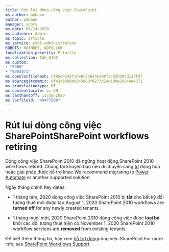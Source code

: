 ```yaml
---
title: Rút lui dòng công việc SharePoint
ms.author: pebaum
author: pebaum
manager: scotv
ms.date: 07/14/2020
ms.audience: Admin
ms.topic: article
ms.service: o365-administration
ROBOTS: NOINDEX, NOFOLLOW
localization_priority: Priority
ms.collection: Adm_O365
ms.custom:
- "5900"
- "9003071"
ms.openlocfilehash: cf85e4c45f1d88c3a643e298fac5d539cd127fdf
ms.sourcegitcommit: 0f42d1600b6845083f0273d14c1d9e59344e4371
ms.translationtype: MT
ms.contentlocale: vi-VN
ms.lasthandoff: 11/30/2020
ms.locfileid: "49477500"
---
```

# <a name="sharepoint-workflows-retiring"></a><span data-ttu-id="227ef-102">Rút lui dòng công việc SharePoint</span><span class="sxs-lookup"><span data-stu-id="227ef-102">SharePoint workflows retiring</span></span>

<span data-ttu-id="227ef-103">Dòng công việc SharePoint 2010 đã ngừng hoạt động.</span><span class="sxs-lookup"><span data-stu-id="227ef-103">SharePoint 2010 workflows retired.</span></span> <span data-ttu-id="227ef-104">Chúng tôi khuyên bạn nên di chuyển sang [tự](https://docs.microsoft.com/power-automate/getting-started) động hóa hoặc giải pháp được hỗ trợ khác.</span><span class="sxs-lookup"><span data-stu-id="227ef-104">We recommend migrating to [Power Automate](https://docs.microsoft.com/power-automate/getting-started) or another supported solution.</span></span> 

<span data-ttu-id="227ef-105">Ngày tháng chính:</span><span class="sxs-lookup"><span data-stu-id="227ef-105">Key dates:</span></span>

- <span data-ttu-id="227ef-106">1 tháng tám, 2020 dòng công việc SharePoint 2010 bị **tắt** cho bất kỳ đối tượng thuê mới được tạo.</span><span class="sxs-lookup"><span data-stu-id="227ef-106">August 1, 2020 SharePoint 2010 workflows are **turned off** for any newly created tenants.</span></span>

- <span data-ttu-id="227ef-107">1 tháng mười một, 2020 SharePoint 2010 dòng công việc được **loại bỏ** khỏi các đối tượng thuê hiện có.</span><span class="sxs-lookup"><span data-stu-id="227ef-107">November 1, 2020 SharePoint 2010 workflow services are **removed** from existing tenants.</span></span>

<span data-ttu-id="227ef-108">Để biết thêm thông tin, hãy xem [hỗ trợ dòng](https://aka.ms/sp-workflows-support)công việc SharePoint.</span><span class="sxs-lookup"><span data-stu-id="227ef-108">For more info, see [SharePoint Workflows Support](https://aka.ms/sp-workflows-support).</span></span>
